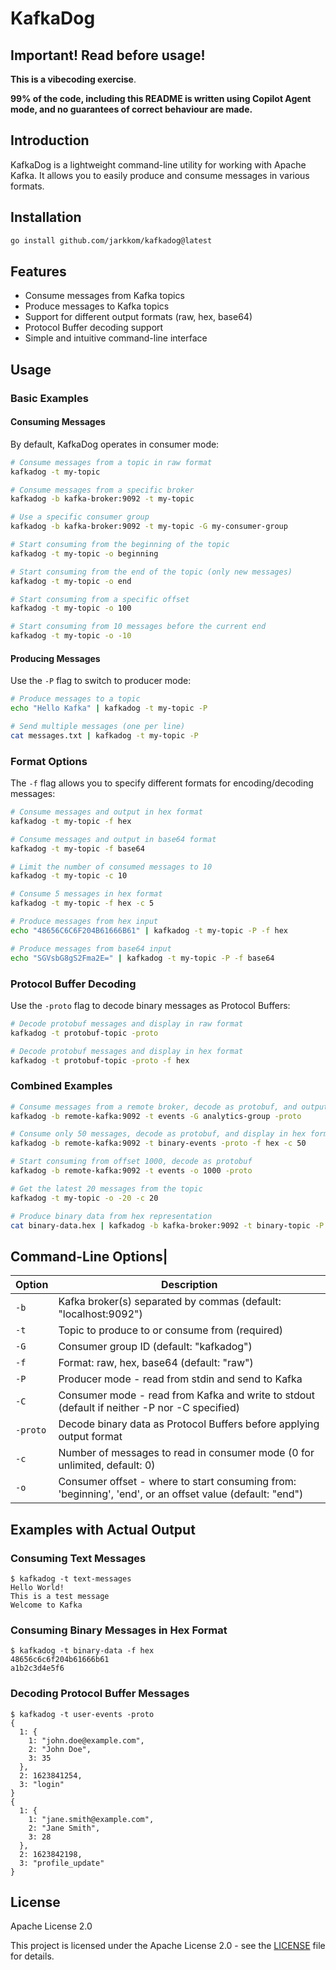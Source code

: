 # KafkaDog

## Important! Read before usage!

**This is a vibecoding exercise**.

**99% of the code, including this README is written using Copilot Agent mode, and no guarantees of correct behaviour are made.**

## Introduction

KafkaDog is a lightweight command-line utility for working with Apache Kafka. It allows you to easily produce and consume messages in various formats.

## Installation

```bash
go install github.com/jarkkom/kafkadog@latest
```

## Features

- Consume messages from Kafka topics
- Produce messages to Kafka topics
- Support for different output formats (raw, hex, base64)
- Protocol Buffer decoding support
- Simple and intuitive command-line interface

## Usage

### Basic Examples

#### Consuming Messages

By default, KafkaDog operates in consumer mode:

```bash
# Consume messages from a topic in raw format
kafkadog -t my-topic

# Consume messages from a specific broker
kafkadog -b kafka-broker:9092 -t my-topic

# Use a specific consumer group
kafkadog -b kafka-broker:9092 -t my-topic -G my-consumer-group

# Start consuming from the beginning of the topic
kafkadog -t my-topic -o beginning

# Start consuming from the end of the topic (only new messages)
kafkadog -t my-topic -o end

# Start consuming from a specific offset
kafkadog -t my-topic -o 100

# Start consuming from 10 messages before the current end
kafkadog -t my-topic -o -10
```

#### Producing Messages

Use the `-P` flag to switch to producer mode:

```bash
# Produce messages to a topic
echo "Hello Kafka" | kafkadog -t my-topic -P

# Send multiple messages (one per line)
cat messages.txt | kafkadog -t my-topic -P
```

### Format Options

The `-f` flag allows you to specify different formats for encoding/decoding messages:

```bash
# Consume messages and output in hex format
kafkadog -t my-topic -f hex

# Consume messages and output in base64 format
kafkadog -t my-topic -f base64

# Limit the number of consumed messages to 10
kafkadog -t my-topic -c 10

# Consume 5 messages in hex format
kafkadog -t my-topic -f hex -c 5

# Produce messages from hex input
echo "48656C6C6F204B61666B61" | kafkadog -t my-topic -P -f hex

# Produce messages from base64 input
echo "SGVsbG8gS2Fma2E=" | kafkadog -t my-topic -P -f base64
```

### Protocol Buffer Decoding

Use the `-proto` flag to decode binary messages as Protocol Buffers:

```bash
# Decode protobuf messages and display in raw format
kafkadog -t protobuf-topic -proto

# Decode protobuf messages and display in hex format
kafkadog -t protobuf-topic -proto -f hex
```

### Combined Examples

```bash
# Consume messages from a remote broker, decode as protobuf, and output as raw text
kafkadog -b remote-kafka:9092 -t events -G analytics-group -proto

# Consume only 50 messages, decode as protobuf, and display in hex format
kafkadog -b remote-kafka:9092 -t binary-events -proto -f hex -c 50

# Start consuming from offset 1000, decode as protobuf
kafkadog -b remote-kafka:9092 -t events -o 1000 -proto

# Get the latest 20 messages from the topic
kafkadog -t my-topic -o -20 -c 20

# Produce binary data from hex representation
cat binary-data.hex | kafkadog -b kafka-broker:9092 -t binary-topic -P -f hex
```

## Command-Line Options|

| Option | Description |
|--------|-------------|
| `-b` | Kafka broker(s) separated by commas (default: "localhost:9092") |
| `-t` | Topic to produce to or consume from (required) |
| `-G` | Consumer group ID (default: "kafkadog") |
| `-f` | Format: raw, hex, base64 (default: "raw") |
| `-P` | Producer mode - read from stdin and send to Kafka |
| `-C` | Consumer mode - read from Kafka and write to stdout (default if neither -P nor -C specified) |
| `-proto` | Decode binary data as Protocol Buffers before applying output format |
| `-c` | Number of messages to read in consumer mode (0 for unlimited, default: 0) |
| `-o` | Consumer offset - where to start consuming from: 'beginning', 'end', or an offset value (default: "end") |

## Examples with Actual Output

### Consuming Text Messages

```
$ kafkadog -t text-messages
Hello World!
This is a test message
Welcome to Kafka
```

### Consuming Binary Messages in Hex Format

```
$ kafkadog -t binary-data -f hex
48656c6c6f204b61666b61
a1b2c3d4e5f6
```

### Decoding Protocol Buffer Messages

```
$ kafkadog -t user-events -proto
{
  1: {
    1: "john.doe@example.com",
    2: "John Doe",
    3: 35
  },
  2: 1623841254,
  3: "login"
}
{
  1: {
    1: "jane.smith@example.com",
    2: "Jane Smith",
    3: 28
  },
  2: 1623842198,
  3: "profile_update"
}
```

## License

Apache License 2.0

This project is licensed under the Apache License 2.0 - see the [LICENSE](LICENSE) file for details.
